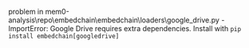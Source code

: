 problem in mem0-analysis\repo\embedchain\embedchain\loaders\google_drive.py - ImportError: Google Drive requires extra dependencies. Install with `pip install embedchain[googledrive]`
